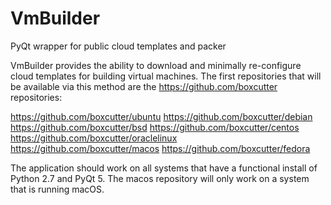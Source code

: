 # VmBuilder
PyQt wrapper for public cloud templates and packer

VmBuilder provides the ability to download and minimally re-configure cloud templates for building virtual machines.  The first repositories that will be available via this method are the https://github.com/boxcutter repositories:

https://github.com/boxcutter/ubuntu
https://github.com/boxcutter/debian
https://github.com/boxcutter/bsd
https://github.com/boxcutter/centos
https://github.com/boxcutter/oraclelinux
https://github.com/boxcutter/macos
https://github.com/boxcutter/fedora

The application should work on all systems that have a functional install of Python 2.7 and PyQt 5.  The macos repository will only work on a system that is running macOS.


